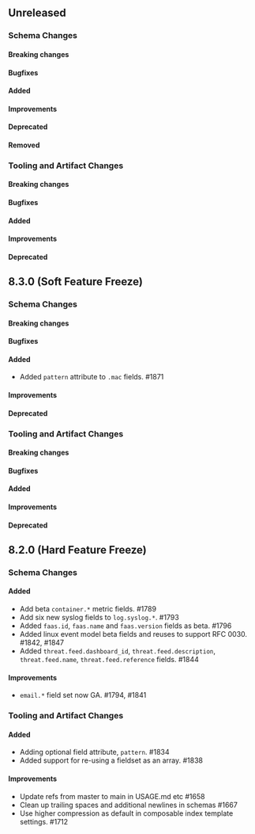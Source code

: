 <!-- When adding an entry to the Changelog:

- Please follow the Keep a Changelog: http://keepachangelog.com/ guidelines.
- Please insert your changelog line ordered by PR ID.
- Make sure you add your entry to the correct section (schema or tooling).

Thanks, you're awesome :-) -->

## Unreleased

### Schema Changes

#### Breaking changes

#### Bugfixes

#### Added

#### Improvements

#### Deprecated

#### Removed

### Tooling and Artifact Changes

#### Breaking changes

#### Bugfixes

#### Added

#### Improvements

#### Deprecated

## 8.3.0 (Soft Feature Freeze)

### Schema Changes

#### Breaking changes

#### Bugfixes

#### Added

* Added `pattern` attribute to `.mac` fields. #1871

#### Improvements

#### Deprecated

### Tooling and Artifact Changes

#### Breaking changes

#### Bugfixes

#### Added

#### Improvements

#### Deprecated

## 8.2.0 (Hard Feature Freeze)

### Schema Changes

#### Added

* Add beta `container.*` metric fields. #1789
* Add six new syslog fields to `log.syslog.*`. #1793
* Added `faas.id`, `faas.name` and `faas.version` fields as beta. #1796
* Added linux event model beta fields and reuses to support RFC 0030. #1842, #1847
* Added `threat.feed.dashboard_id`, `threat.feed.description`, `threat.feed.name`, `threat.feed.reference` fields. #1844

#### Improvements

* `email.*` field set now GA. #1794, #1841

### Tooling and Artifact Changes

#### Added

* Adding optional field attribute, `pattern`. #1834
* Added support for re-using a fieldset as an array. #1838

#### Improvements

* Update refs from master to main in USAGE.md etc #1658
* Clean up trailing spaces and additional newlines in schemas #1667
* Use higher compression as default in composable index template settings. #1712

<!-- All empty sections:

## Unreleased

### Schema Changes

#### Breaking changes

#### Bugfixes

#### Added

#### Improvements

#### Deprecated

### Tooling and Artifact Changes

#### Breaking changes

#### Bugfixes

#### Added

#### Improvements

#### Deprecated

-->
